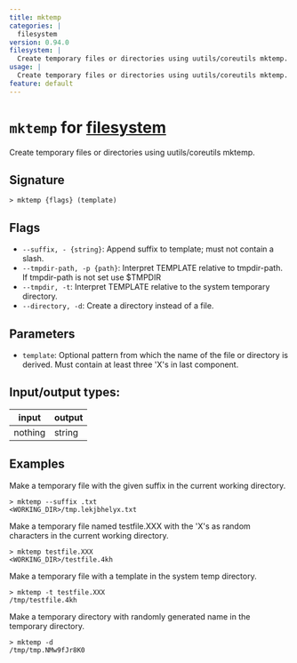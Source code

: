```yaml
---
title: mktemp
categories: |
  filesystem
version: 0.94.0
filesystem: |
  Create temporary files or directories using uutils/coreutils mktemp.
usage: |
  Create temporary files or directories using uutils/coreutils mktemp.
feature: default
---
```

<!-- This file is automatically generated. Please edit the command in https://github.com/nushell/nushell instead. -->

# `mktemp` for [filesystem](/commands/categories/filesystem.md)

<div class='command-title'>Create temporary files or directories using uutils&#x2f;coreutils mktemp.</div>

## Signature

```> mktemp {flags} (template)```

## Flags

 -  `--suffix, - {string}`: Append suffix to template; must not contain a slash.
 -  `--tmpdir-path, -p {path}`: Interpret TEMPLATE relative to tmpdir-path. If tmpdir-path is not set use $TMPDIR
 -  `--tmpdir, -t`: Interpret TEMPLATE relative to the system temporary directory.
 -  `--directory, -d`: Create a directory instead of a file.

## Parameters

 -  `template`: Optional pattern from which the name of the file or directory is derived. Must contain at least three 'X's in last component.


## Input/output types:

| input   | output |
| ------- | ------ |
| nothing | string |

## Examples

Make a temporary file with the given suffix in the current working directory.
```nu
> mktemp --suffix .txt
<WORKING_DIR>/tmp.lekjbhelyx.txt
```

Make a temporary file named testfile.XXX with the 'X's as random characters in the current working directory.
```nu
> mktemp testfile.XXX
<WORKING_DIR>/testfile.4kh
```

Make a temporary file with a template in the system temp directory.
```nu
> mktemp -t testfile.XXX
/tmp/testfile.4kh
```

Make a temporary directory with randomly generated name in the temporary directory.
```nu
> mktemp -d
/tmp/tmp.NMw9fJr8K0
```
